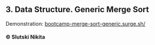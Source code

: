 ## 3. Data Structure. Generic Merge Sort

Demonstration: [bootcamp-merge-sort-generic.surge.sh/](http://bootcamp-merge-sort-generic.surge.sh/) 

#### © Slutski Nikita